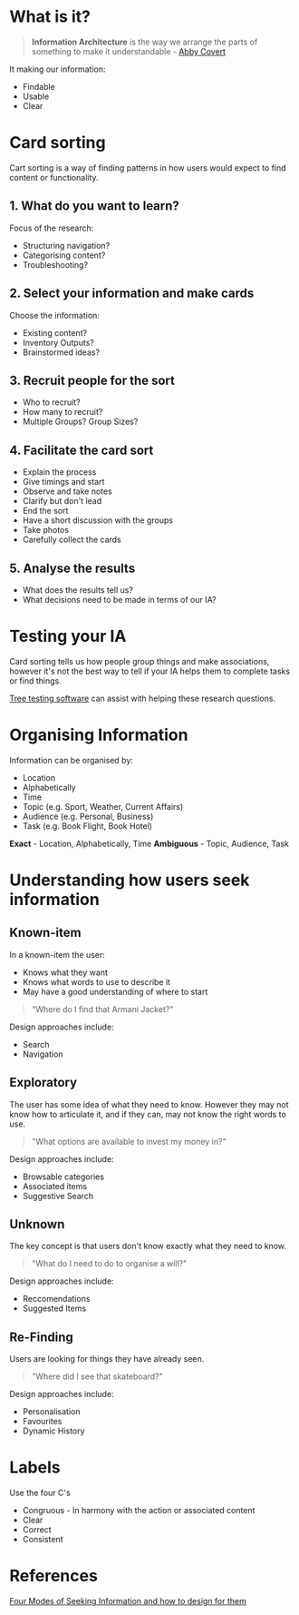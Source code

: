 <!-- TITLE: Information Architecture -->

# What is it?
> **Information Architecture** is the way we arrange the parts of something to make it understandable - [Abby Covert](https://twitter.com/abby_the_ia)

It making our information:
* Findable
* Usable
* Clear

# Card sorting
Cart sorting is a way of finding patterns in how users would expect to find content or functionality.


## 1. What do you want to learn?

Focus of the research:
* Structuring navigation?
* Categorising content?
* Troubleshooting?

## 2. Select your information and make cards

Choose the information:
* Existing content?
* Inventory Outputs?
* Brainstormed ideas?

## 3. Recruit people for the sort
* Who to recruit?
* How many to recruit?
* Multiple Groups? Group Sizes?

## 4. Facilitate the card sort
* Explain the process
* Give timings and start
* Observe and take notes
* Clarify but don't lead
* End the sort
* Have a short discussion with the groups
* Take photos
* Carefully collect the cards

## 5. Analyse the results
* What does the results tell us?
* What decisions need to be made in terms of our IA?


# Testing your IA
Card sorting tells us how people group things and make associations, however it's not the best way to tell if your IA helps them to complete tasks or find things.

[Tree testing software](https://www.optimalworkshop.com/treejack) can assist with helping these research questions.


# Organising Information
Information can be organised by:
* Location
* Alphabetically
* Time
* Topic (e.g. Sport, Weather, Current Affairs)
* Audience (e.g. Personal, Business)
* Task (e.g. Book Flight, Book Hotel)

**Exact** - Location, Alphabetically, Time
**Ambiguous** - Topic, Audience, Task


# Understanding how users seek information
## Known-item
In a known-item the user:
* Knows what they want
* Knows what words to use to describe it
* May have a good understanding of where to start

> "Where do I find that Armani Jacket?"

Design approaches include:
* Search
* Navigation

## Exploratory
The user has some idea of what they need to know. However they may not know how to articulate it, and if they can, may not know the right words to use.

> "What options are available to invest my money in?"

Design approaches include:
* Browsable categories
* Associated items
* Suggestive Search

## Unknown
The key concept is that users don't know exactly what they need to know.

> "What do I need to do to organise a will?"

Design approaches include:
* Reccomendations
* Suggested Items

## Re-Finding
Users are looking for things they have already seen.

> "Where did I see that skateboard?"

Design approaches include:
* Personalisation
* Favourites
* Dynamic History

# Labels
Use the four C's

* Congruous - In harmony with the action or associated content
* Clear
* Correct
* Consistent


# References
[Four Modes of Seeking Information and how to design for them](http://boxesandarrows.com/four-modes-of-seeking-information-and-how-to-design-for-them/)